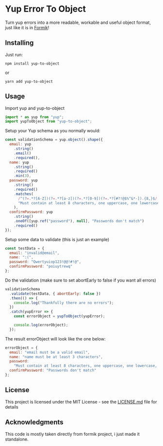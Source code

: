 # Yup Error To Object

Turn yup errors into a more readable, workable and useful object format, just like it is in [Formik](https://github.com/jaredpalmer/formik)!

## Installing

Just run:

```
npm install yup-to-object
```

or

```
yarn add yup-to-object
```

## Usage

Import yup and yup-to-object

```javascript
import * as yup from "yup";
import yupToObject from "yup-to-object";
```

Setup your Yup schema as you normally would:

```javascript
const validationSchema = yup.object().shape({
  email: yup
    .string()
    .email()
    .required(),
  name: yup
    .string()
    .required()
    .min(3),
  password: yup
    .string()
    .required()
    .matches(
      /^(?=.*?[A-Z])(?=.*?[a-z])(?=.*?[0-9])(?=.*?[#?!@$%^&*-]).{8,}$/,
      "Must contain at least 8 characters, one uppercase, one lowercase, one number and a special character"
    ),
  confirmPassword: yup
    .string()
    .oneOf([yup.ref("password"), null], "Passwords don't match")
    .required()
});
```

Setup some data to validate (this is just an example)

```javascript
const testData = {
  email: "invalid@email",
  name: ":(",
  password: "Qwertyuiop123!@@!#!@",
  confirmPassword: "poiuytrewq"
};
```

Do the validation (make sure to set abortEarly to false if you want all errors)

```javascript
validationSchema
  .validate(testData, { abortEarly: false })
  .then(() => {
    console.log("Thankfully there are no errors");
  })
  .catch(yupError => {
    const errorObject = yupToObject(yupError);

    console.log(errorObject);
  });
```

The result errorObject will look like the one below:

```javascript
errorObject = {
  email: "email must be a valid email",
  name: "name must be at least 3 characters",
  password:
    "Must contain at least 8 characters, one uppercase, one lowercase, one number and a special character",
  confirmPassword: "Passwords don't match"
};
```

## License

This project is licensed under the MIT License - see the [LICENSE.md](LICENSE.md) file for details

## Acknowledgments

This code is mostly taken directly from formik project, i just made it standalone.
